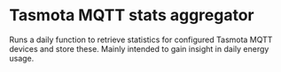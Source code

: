 # Tasmota MQTT stats aggregator

Runs a daily function to retrieve statistics for configured Tasmota MQTT devices and store these.
Mainly intended to gain insight in daily energy usage.

